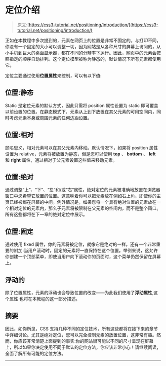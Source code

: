 # 定位介绍

> 原文:[https://css3-tutorial.net/positioning/introduction/](https://css3-tutorial.net/positioning/introduction/)

正如在本教程中多次提到的，元素在网页上的位置是非常不固定的。与打印不同，你没有一个固定的大小可以调整一切，因为网站是从各种尺寸的屏幕上访问的，从小手机到巨大的桌面显示器，都在不同的分辨率下运行。因此，网页中的元素会按照指定的顺序自动排列。这个定位模型被称为静态的，默认情况下所有元素都使用它。

定位主要通过使用**位置属性**来控制，可以有以下值:

## 位置:静态

Static 是定位元素的默认方式，因此只需将 position 属性设置为 static 即可覆盖以前设置的位置。在静态模式下，元素从上到下放置在其父元素的可用空间内，同时考虑元素本身或周围元素的任何边距设置。

## 位置:相对

顾名思义，相对元素可以在其父元素内移动。默认情况下，如果将 position 属性设置为 relative，元素将被放置为静态，但是您可以使用 **top** 、 **bottom** 、 **left** 和 **right** 属性，通过相对于父元素设置这些值来移动元素。

<input type="hidden" name="IL_IN_ARTICLE">

## 位置:绝对

通过调整“上”、“下”、“左”和/或“右”属性，绝对定位的元素被准确地放置在浏览器窗口中您希望它放置的位置。这意味着你可以把元素放在例如右上角，即使你的主页已经被绑在屏幕的中间。例外情况是，如果您将一个具有绝对位置的元素放在一个相对定位的元素内，那么子元素将被限制在父元素的空间内，而不是整个窗口。所有这些都将在下一章的绝对定位中展示。

## 位置:固定

通过使用 fixed 属性，你的元素将被定位，就像它是绝对的一样，还有一个非常重要的附加:当用户滚动时，固定的元素将一直保持在这个位置。举例来说，这允许你创建一个顶部菜单，即使当用户向下滚动你的页面时，这个菜单仍然保留在屏幕上。

## 浮动的

除了位置属性，元素的浮动也会导致位置的改变——为此我们使用了**浮动属性**,这个属性 也将在本教程的这一部分描述。

## 摘要

因此，如你所见，CSS 支持几种不同的定位技术，所有这些都将在接下来的章节中详细讨论。尤其是绝对定位，您可以完全控制元素的放置位置，这非常有趣。然而，你应该非常清楚上面提到的事实:你的网站很可能以不同的尺寸呈现在屏幕上，所以如果你决定使用不同于默认的定位方法，你应该非常小心！请继续阅读，全面了解所有可能的定位方法。

* * *